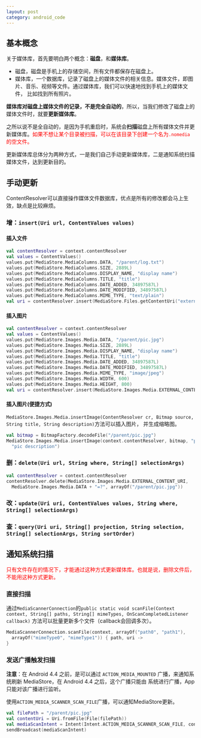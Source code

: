 ```yaml
---
layout: post
category: android_code
---
```


## 基本概念


关于媒体库，首先要明白两个概念：**磁盘**，和**媒体库**。

- 磁盘，磁盘是手机上的存储空间，所有文件都保存在磁盘上。
- 媒体库，一个数据库，记录了磁盘上的媒体文件的相关信息。媒体文件，即图片、音乐、视频等文件。通过媒体库，我们可以快速地找到手机上的媒体文件，
比如找到所有照片。

**媒体库对磁盘上媒体文件的记录，不是完全自动的**，所以，当我们修改了磁盘上的媒体文件时，就要**更新媒体库**。

之所以说不是全自动的，是因为手机重启时，系统会**扫描**磁盘上所有媒体文件并更新媒体库。<span style="color:red;">如果不想让某个目录被扫描，可以在该目录下创建一个名为`.nomedia`的空文件。</span>

更新媒体库总体分为两种方式，一是我们自己手动更新媒体库，二是通知系统扫描媒体文件，达到更新目的。

## 手动更新
ContentResolver可以直接操作媒体文件数据库，优点是所有的修改都会马上生效，缺点是比较麻烦。
### 增：`insert(Uri url, ContentValues values)`

#### 插入文件
```kotlin
val contentResolver = context.contentResolver
val values = ContentValues()
values.put(MediaStore.MediaColumns.DATA, "/parent/log.txt")
values.put(MediaStore.MediaColumns.SIZE, 2889L)
values.put(MediaStore.MediaColumns.DISPLAY_NAME, "display name")
values.put(MediaStore.MediaColumns.TITLE, "title")
values.put(MediaStore.MediaColumns.DATE_ADDED, 34897587L)
values.put(MediaStore.MediaColumns.DATE_MODIFIED, 34897587L)
values.put(MediaStore.MediaColumns.MIME_TYPE, "text/plain")
val uri = contentResolver.insert(MediaStore.Files.getContentUri("external"), values)
```

#### 插入图片
```kotlin
val contentResolver = context.contentResolver
val values = ContentValues()
values.put(MediaStore.Images.Media.DATA, "/parent/pic.jpg")
values.put(MediaStore.Images.Media.SIZE, 2889L)
values.put(MediaStore.Images.Media.DISPLAY_NAME, "display name")
values.put(MediaStore.Images.Media.TITLE, "title")
values.put(MediaStore.Images.Media.DATE_ADDED, 34897587L)
values.put(MediaStore.Images.Media.DATE_MODIFIED, 34897587L)
values.put(MediaStore.Images.Media.MIME_TYPE, "image/jpeg")
values.put(MediaStore.Images.Media.WIDTH, 600)
values.put(MediaStore.Images.Media.HEIGHT, 800)
val uri = contentResolver.insert(MediaStore.Images.Media.EXTERNAL_CONTENT_URI, values)
```

#### 插入图片(便捷方式)
`MediaStore.Images.Media.insertImage(ContentResolver cr, Bitmap source, String title, String description)`方法可以插入图片，
并生成缩略图。

```kotlin
val bitmap = BitmapFactory.decodeFile("/parent/pic.jpg")
MediaStore.Images.Media.insertImage(context.contentResolver, bitmap, "pic title",
  "pic description")
```


### 删：`delete(Uri url, String where, String[] selectionArgs)`
```kotlin
val contentResolver = context.contentResolver
contentResolver.delete(MediaStore.Images.Media.EXTERNAL_CONTENT_URI,
  MediaStore.Images.Media.DATA + "=?", arrayOf("/parent/pic.jpg"))
```


### 改：`update(Uri uri, ContentValues values, String where, String[] selectionArgs)`

### 查：`query(Uri uri, String[] projection, String selection, String[] selectionArgs, String sortOrder)`



## 通知系统扫描
<span style="color: red;">只有文件存在的情况下，才能通过这种方式更新媒体库。也就是说，删除文件后，不能用这种方式更新。</span>
### 直接扫描
通过`MediaScannerConnection`的`public static void scanFile(Context context, String[] paths, String[] mimeTypes, OnScanCompletedListener callback)`
方法可以批量更新多个文件（callback会回调多次）。
```kotlin
MediaScannerConnection.scanFile(context, arrayOf("path0", "path1"),
  arrayOf("mimeType0", "mimeType1")) { path, uri ->
}
```
### 发送广播触发扫描
**注意**：在 Android 4.4 之前，是可以通过 `ACTION_MEDIA_MOUNTED` 广播，来通知系统刷新 MediaStore，在 Android 4.4 之后，这个广播只能由
系统进行广播，App 只能对该广播进行监听。

使用`ACTION_MEDIA_SCANNER_SCAN_FILE`广播，可以通知MediaStore更新。

```kotlin
val filePath = "/parent/pic.jpg"
val contentUri = Uri.fromFile(File(filePath))
val mediaScanIntent = Intent(Intent.ACTION_MEDIA_SCANNER_SCAN_FILE, contentUri)
sendBroadcast(mediaScanIntent)
```
